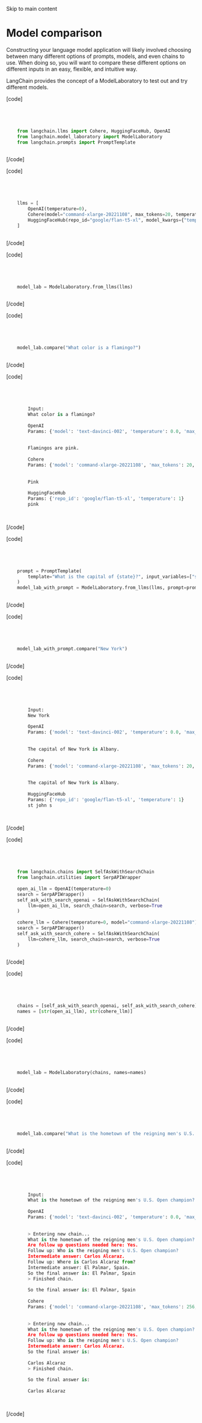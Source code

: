 

Skip to main content

# Model comparison

Constructing your language model application will likely involved choosing between many different options of prompts, models, and even chains to use. When doing so, you will want to compare these
different options on different inputs in an easy, flexible, and intuitive way.

LangChain provides the concept of a ModelLaboratory to test out and try different models.

[code]
```python




    from langchain.llms import Cohere, HuggingFaceHub, OpenAI  
    from langchain.model_laboratory import ModelLaboratory  
    from langchain.prompts import PromptTemplate  
    


```
[/code]


[code]
```python




    llms = [  
        OpenAI(temperature=0),  
        Cohere(model="command-xlarge-20221108", max_tokens=20, temperature=0),  
        HuggingFaceHub(repo_id="google/flan-t5-xl", model_kwargs={"temperature": 1}),  
    ]  
    


```
[/code]


[code]
```python




    model_lab = ModelLaboratory.from_llms(llms)  
    


```
[/code]


[code]
```python




    model_lab.compare("What color is a flamingo?")  
    


```
[/code]


[code]
```python




        Input:  
        What color is a flamingo?  
          
        OpenAI  
        Params: {'model': 'text-davinci-002', 'temperature': 0.0, 'max_tokens': 256, 'top_p': 1, 'frequency_penalty': 0, 'presence_penalty': 0, 'n': 1, 'best_of': 1}  
          
          
        Flamingos are pink.  
          
        Cohere  
        Params: {'model': 'command-xlarge-20221108', 'max_tokens': 20, 'temperature': 0.0, 'k': 0, 'p': 1, 'frequency_penalty': 0, 'presence_penalty': 0}  
          
          
        Pink  
          
        HuggingFaceHub  
        Params: {'repo_id': 'google/flan-t5-xl', 'temperature': 1}  
        pink  
          
    


```
[/code]


[code]
```python




    prompt = PromptTemplate(  
        template="What is the capital of {state}?", input_variables=["state"]  
    )  
    model_lab_with_prompt = ModelLaboratory.from_llms(llms, prompt=prompt)  
    


```
[/code]


[code]
```python




    model_lab_with_prompt.compare("New York")  
    


```
[/code]


[code]
```python




        Input:  
        New York  
          
        OpenAI  
        Params: {'model': 'text-davinci-002', 'temperature': 0.0, 'max_tokens': 256, 'top_p': 1, 'frequency_penalty': 0, 'presence_penalty': 0, 'n': 1, 'best_of': 1}  
          
          
        The capital of New York is Albany.  
          
        Cohere  
        Params: {'model': 'command-xlarge-20221108', 'max_tokens': 20, 'temperature': 0.0, 'k': 0, 'p': 1, 'frequency_penalty': 0, 'presence_penalty': 0}  
          
          
        The capital of New York is Albany.  
          
        HuggingFaceHub  
        Params: {'repo_id': 'google/flan-t5-xl', 'temperature': 1}  
        st john s  
          
    


```
[/code]


[code]
```python




    from langchain.chains import SelfAskWithSearchChain  
    from langchain.utilities import SerpAPIWrapper  
      
    open_ai_llm = OpenAI(temperature=0)  
    search = SerpAPIWrapper()  
    self_ask_with_search_openai = SelfAskWithSearchChain(  
        llm=open_ai_llm, search_chain=search, verbose=True  
    )  
      
    cohere_llm = Cohere(temperature=0, model="command-xlarge-20221108")  
    search = SerpAPIWrapper()  
    self_ask_with_search_cohere = SelfAskWithSearchChain(  
        llm=cohere_llm, search_chain=search, verbose=True  
    )  
    


```
[/code]


[code]
```python




    chains = [self_ask_with_search_openai, self_ask_with_search_cohere]  
    names = [str(open_ai_llm), str(cohere_llm)]  
    


```
[/code]


[code]
```python




    model_lab = ModelLaboratory(chains, names=names)  
    


```
[/code]


[code]
```python




    model_lab.compare("What is the hometown of the reigning men's U.S. Open champion?")  
    


```
[/code]


[code]
```python




        Input:  
        What is the hometown of the reigning men's U.S. Open champion?  
          
        OpenAI  
        Params: {'model': 'text-davinci-002', 'temperature': 0.0, 'max_tokens': 256, 'top_p': 1, 'frequency_penalty': 0, 'presence_penalty': 0, 'n': 1, 'best_of': 1}  
          
          
        > Entering new chain...  
        What is the hometown of the reigning men's U.S. Open champion?  
        Are follow up questions needed here: Yes.  
        Follow up: Who is the reigning men's U.S. Open champion?  
        Intermediate answer: Carlos Alcaraz.  
        Follow up: Where is Carlos Alcaraz from?  
        Intermediate answer: El Palmar, Spain.  
        So the final answer is: El Palmar, Spain  
        > Finished chain.  
          
        So the final answer is: El Palmar, Spain  
          
        Cohere  
        Params: {'model': 'command-xlarge-20221108', 'max_tokens': 256, 'temperature': 0.0, 'k': 0, 'p': 1, 'frequency_penalty': 0, 'presence_penalty': 0}  
          
          
        > Entering new chain...  
        What is the hometown of the reigning men's U.S. Open champion?  
        Are follow up questions needed here: Yes.  
        Follow up: Who is the reigning men's U.S. Open champion?  
        Intermediate answer: Carlos Alcaraz.  
        So the final answer is:  
          
        Carlos Alcaraz  
        > Finished chain.  
          
        So the final answer is:  
          
        Carlos Alcaraz  
          
    


```
[/code]


